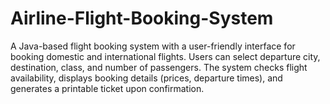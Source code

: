 # Airline-Flight-Booking-System
A Java-based flight booking system with a user-friendly interface for booking domestic and international flights. Users can select departure city, destination, class, and number of passengers. The system checks flight availability, displays booking details (prices, departure times), and generates a printable ticket upon confirmation.
